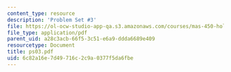 ```yaml
---
content_type: resource
description: 'Problem Set #3'
file: https://ol-ocw-studio-app-qa.s3.amazonaws.com/courses/mas-450-holographic-imaging-spring-2003/6c82a16e7d49716c2c9a0377f5da6fbe_ps03.pdf
file_type: application/pdf
parent_uid: a28c3acb-66f5-3c51-e6a9-ddda6689e409
resourcetype: Document
title: ps03.pdf
uid: 6c82a16e-7d49-716c-2c9a-0377f5da6fbe
---
```

